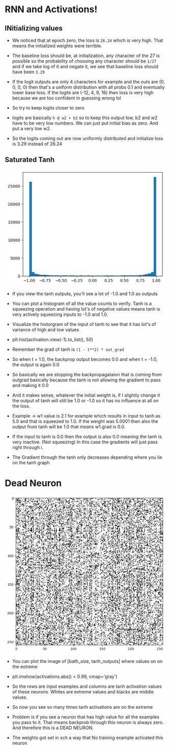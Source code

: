 # RNN and Activations!

## INitializing values

- We noticed that at epoch zero, the loss is `26.24` which is very high. That means the initialized weights were terrible.
- The baseline loss should be, at initialization, any character of the 27 is possible so the probability of choosing any character should be `1/27` and if we take log of it and negate it, we see that baseline loss should have been `3.29`

- If the logit outputs are only 4 characters for example and the outs are (0, 0, 0, 0) then that's a uniform distribution with all probs 0.1 and eventually lower base loss. If the logits are (-12, 4, 9, 16) then loss is very high because we are too confident in guessing wrong lol

- So try to keep logits closer to zero

- logits are basically `h @ w2 + b2` so to keep this output low, b2 and w2 have to be very low numbers. We can just put initial bias as zero. And put a very low w2.

- So the logits coming out are now uniformly distributed and initialize loss is 3.29 instead of 26.24

## Saturated Tanh

![alt text](../images/8947088d-fc9a-474b-96c6-9ef8508d9ad6.png)

- If you view the tanh outputs, you'll see a lot of -1.0 and 1.0 as outputs
- You can plot a histogram of all the value counts to verify. Tanh is a squeezing operation and having lot's of negative values means tanh is very actively squeezing inputs to -1.0 and 1.0.
- Visualize the historgram of the input of tanh to see that it has lot's of variance of high and low values

- plt.hist(activation.view(-1).to_list(), 50)

- Remember the grad of tanh is `(1 - t**2) * out_grad`

- So when t = 1.0, the backprop output becomes 0.0 and when t = -1.0, the output is again 0.0

- So basically we are stopping the backpropagataion that is coming from outgrad basically because the tanh is not allowing the gradient to pass and making it 0.0

- And it makes sense, whatever the initial weight is, if I slightly change it the output of tanh will still be 1.0 or -1.0 so it has no influence at all on the loss.

- Example -> w1 value is 2.1 for example which results in input to tanh as 5.0 and that is squeezed to 1.0. If the weight was 5.0001 then also the output from tanh will be 1.0 that means w1.grad is 0.0.

- If the input to tanh is 0.0 then the output is also 0.0 meaning the tanh is very inactive. (Not squeezing) In this case the gradients will just pass right through i.

- The Gradient through the tanh only decreases depending where you lie on the tanh graph

# Dead Neuron

![alt text](../images/b911fbb9-0db0-490c-8c41-b63f4a1000ca.png)

- You can plot the image of [bath_size, tanh_outputs] where values on on the extreme

- plt.imshow(activations.abs() < 0.99, cmap='gray')

- So the rows are input examples and columns are tanh activation values of these neurons. Whites are extreme values and blacks are middle values.

- So now you see so many times tanh activations are on the extreme

- Problem is if you see a neuron that has high value for all the examples you pass to it. That means backprob through this neuron is always zero. And therefore this is a DEAD NEURON.

- The weights got set in sch a way that No training example activated this neuron

